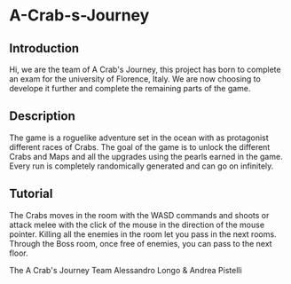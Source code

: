 # A-Crab-s-Journey

## Introduction

Hi, we are the team of A Crab's Journey, this project has born to complete an exam for the university of Florence, Italy.
We are now choosing to develope it further and complete the remaining parts of the game.

## Description

The game is a roguelike adventure set in the ocean with as protagonist different races of Crabs.
The goal of the game is to unlock the different Crabs and Maps and all the upgrades using the pearls earned in the game.
Every run is completely randomically generated and can go on infinitely.

## Tutorial
The Crabs moves in the room with the WASD commands and shoots or attack melee with the click of the mouse in the direction of the mouse pointer.
Killing all the enemies in the room let you pass in the next rooms.
Through the Boss room, once free of enemies, you can pass to the next floor.




The A Crab's Journey Team
Alessandro Longo & Andrea Pistelli
